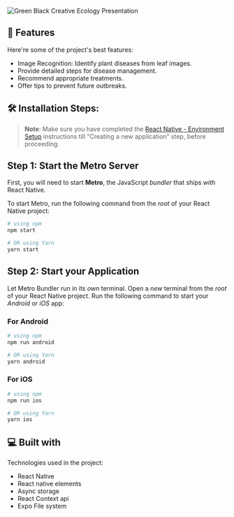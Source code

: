 ![Green Black Creative Ecology Presentation ](https://github.com/Healthy-Harvesting/Healthy-Harvest-FE-Re/assets/83082995/3b4653df-6ba9-418f-bcb8-246006e12236)


<h2>🧐 Features</h2>

Here're some of the project's best features:

*   Image Recognition: Identify plant diseases from leaf images.
*   Provide detailed steps for disease management.
*   Recommend appropriate treatments.
*   Offer tips to prevent future outbreaks.


<h2>🛠️ Installation Steps:</h2>

>**Note**: Make sure you have completed the [React Native - Environment Setup](https://reactnative.dev/docs/environment-setup) instructions till "Creating a new application" step, before proceeding.

## Step 1: Start the Metro Server

First, you will need to start **Metro**, the JavaScript _bundler_ that ships _with_ React Native.

To start Metro, run the following command from the _root_ of your React Native project:

```bash
# using npm
npm start

# OR using Yarn
yarn start
```

## Step 2: Start your Application

Let Metro Bundler run in its _own_ terminal. Open a _new_ terminal from the _root_ of your React Native project. Run the following command to start your _Android_ or _iOS_ app:

### For Android

```bash
# using npm
npm run android

# OR using Yarn
yarn android
```

### For iOS

```bash
# using npm
npm run ios

# OR using Yarn
yarn ios
```

<h2>💻 Built with</h2>

Technologies used in the project:

*   React Native
*   React native elements
*   Async storage
*   React Context api
*   Expo File system
